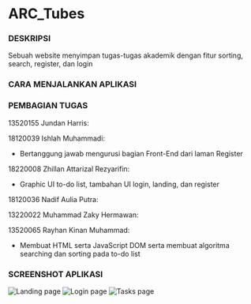 # ARC_Tubes
### DESKRIPSI
Sebuah website menyimpan tugas-tugas akademik dengan fitur sorting, search, register, dan login

### CARA MENJALANKAN APLIKASI

### PEMBAGIAN TUGAS
13520155 Jundan Harris:


18120039 Ishlah Muhammadi:
 - Bertanggung jawab mengurusi bagian Front-End dari laman Register


18220008 Zhillan Attarizal Rezyarifin: 
 - Graphic UI to-do list, tambahan UI login, landing, dan register


18120036 Nadif Aulia Putra:


13220022 Muhammad Zaky Hermawan:


13520065 Rayhan Kinan Muhammad: 
 - Membuat HTML serta JavaScript DOM serta membuat algoritma searching dan sorting pada to-do list

### SCREENSHOT APLIKASI
![Landing page](https://i.imgur.com/6X3SCfm.png)
![Login page](https://i.imgur.com/0ISk9rr.png)
![Tasks page](https://i.imgur.com/xoV152S.png)

